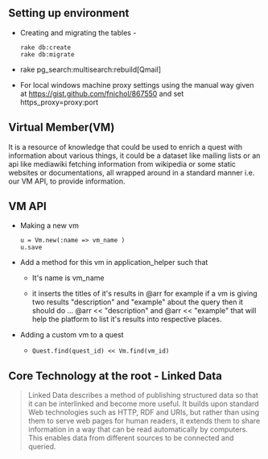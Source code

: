 ## Setting up environment

* Creating and migrating the tables - 

	```
	rake db:create 
	rake db:migrate
	```
* rake pg_search:multisearch:rebuild[Qmail]
* For local windows machine proxy settings using the manual way given at https://gist.github.com/fnichol/867550 
  and set https_proxy=proxy:port


## Virtual Member(VM)

It is a resource of knowledge that could be used to enrich a quest with information about various things,
it could be a dataset like mailing lists or an api like mediawiki fetching information from wikipedia or some static websites or 
documentations, all wrapped around in a standard manner i.e. our VM API, to provide information.

## VM API

*  Making a new vm
	```
	u = Vm.new(:name => vm_name )
	u.save
	```
* Add a method for this vm in application_helper such that

	-  It's name is vm_name

	-  it inserts the titles of it's results in @arr for example if a vm is giving two results "description" and "example" about the query then it 	should do ...   @arr << "description" and @arr << "example" that will help the platform to list it's results into respective places. 

*  Adding a custom vm to a quest

	-  ``` Quest.find(quest_id) << Vm.find(vm_id) ```


## Core Technology at the root - Linked Data

> Linked Data describes a method of publishing structured data so that it can be interlinked and become more useful. 
> It builds upon standard Web technologies such as HTTP, RDF and URIs, but rather than using them to serve web pages for human readers, it extends them to share information in a way that can be read automatically by computers. 
> This enables data from different sources to be connected and queried.

